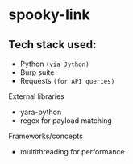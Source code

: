 # spooky-link

## **Tech stack used:**
* Python `(via Jython)`
* Burp suite
* Requests `(for API queries)`

 External libraries
 * yara-python
 * regex for payload matching

Frameworks/concepts
* multithreading for performance



